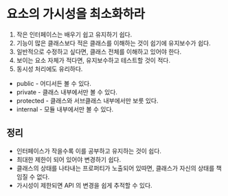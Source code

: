 # 요소의 가시성을 최소화하라

1. 작은 인터페이스는 배우기 쉽고 유지하기 쉽다.
2. 기능이 많은 클래스보다 적은 클래스를 이해하는 것이 쉽기에 유지보수가 쉽다.
3. 일반적으로 수정하고 싶다면, 클래스 전체를 이해하고 있어야 한다.
4. 보이는 요소 자체가 적다면, 유지보수하고 테스트할 것이 적다.
5. 동시성 처리에도 유리하다.

- public - 어디서든 볼 수 있다.
- private - 클래스 내부에서만 볼 수 있다.
- protected - 클래스와 서브클래스 내부에서만 보룻 있다.
- internal - 모듈 내부에서만 볼 수 있다.


## 정리
- 인터페이스가 작을수록 이를 공부하고 유지하는 것이 쉽다.
- 최대한 제한이 되어 있어야 변경하기 쉽다.
- 클래스의 상태를 나타내는 프로퍼티가 노출되어 있따면, 클래스가 자신의 상태를 책임질 수 없다.
- 가시성이 제한되면 API 의 변경을 쉽게 추적할 수 있다.